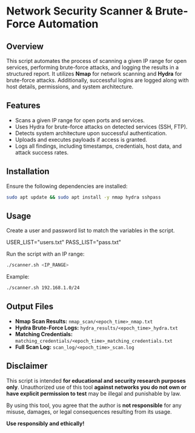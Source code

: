 # Network Security Scanner & Brute-Force Automation

## Overview

This script automates the process of scanning a given IP range for open services, performing brute-force attacks, 
and logging the results in a structured report. It utilizes **Nmap** for network scanning and **Hydra** for brute-force attacks. 
Additionally, successful logins are logged along with host details, permissions, and system architecture.

## Features

- Scans a given IP range for open ports and services.
- Uses Hydra for brute-force attacks on detected services (SSH, FTP).
- Detects system architecture upon successful authentication.
- Uploads and executes payloads if access is granted.
- Logs all findings, including timestamps, credentials, host data, and attack success rates.

## Installation

Ensure the following dependencies are installed:

```bash
sudo apt update && sudo apt install -y nmap hydra sshpass
```

## Usage
Create a user and password list to match the variables in the script.

USER_LIST="users.txt"
PASS_LIST="pass.txt"

Run the script with an IP range:

```bash
./scanner.sh <IP_RANGE>

```

Example:

```bash
./scanner.sh 192.168.1.0/24
```

## Output Files

- **Nmap Scan Results:** `nmap_scan/<epoch_time>_nmap.txt`
- **Hydra Brute-Force Logs:** `hydra_results/<epoch_time>_hydra.txt`
- **Matching Credentials:** `matching_credentials/<epoch_time>_matching_credentials.txt`
- **Full Scan Log:** `scan_log/<epoch_time>_scan.log`

## Disclaimer

This script is intended **for educational and security research purposes only**. 
Unauthorized use of this tool **against networks you do not own or have explicit permission to test** may be illegal and punishable by law.

By using this tool, you agree that the author is **not responsible** for any misuse, damages, or legal consequences resulting from its usage.

**Use responsibly and ethically!**

